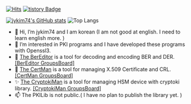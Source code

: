 [![Hits](https://hits.seeyoufarm.com/api/count/incr/badge.svg?url=https%3A%2F%2Fgithub.com%2Fjykim74&count_bg=%2379C83D&title_bg=%23555555&icon=&icon_color=%23E7E7E7&title=hits&edge_flat=false)](https://hits.seeyoufarm.com)
[![tistory Badge](https://img.shields.io/badge/-tistory-000000?logo=tistory&logoColor=white&link=https://jykim74.tistory.com)](https://jykim74.tistory.com)


<!--
[![linkedin Badge](https://img.shields.io/badge/-linkedin-0075b5?logo=linkedin&logoColor=white&link=https://www.linkedin.com/in/jykim74)](https://www.linkedin.com/in/jykim74)
-->
[![jykim74's GitHub stats](https://github-readme-stats.vercel.app/api?username=jykim74&layout=compact&theme=bear)](https://github.com/jykim74/github-readme-stats)
![Top Langs](https://github-readme-stats.vercel.app/api/top-langs/?username=jykim74&layout=compact&theme=bear)


- 👋 Hi, I’m jykim74 and I am korean (I am not good at english. I need to learn english more. )
- 👀 I’m interested in PKI programs and I have developed these programs with Openssl3.
- 🌱 [The BerEditor](https://jykim74.tistory.com/36) is a tool for decoding and encoding BER and DER. [[BerEditor GroupsBoard]]( https://groups.google.com/g/bereditor )
- 💞️ [The CertMan](https://jykim74.tistroy.com/37) is a tool for managing X.509 Certificate and CRL. [[CertMan GroupsBoard]]( https://groups.google.com/g/certman )
- ✨ [The CryptokiMan](https://jykim74.tistory.com/38) is a tool for managing HSM device with cryptoki library. [[CryptokiMan GroupsBoard]]( https://groups.google.com/g/cryptokiman )
- 📫 The PKILib is not public.( I have no plan to publish the library yet. )


<!---
- You can download the programs in below icon.

<a href="https://jykim74.tistory.com/36" target="_blank"><img src="https://img.shields.io/badge/BerEditor-006600?style=for-the-badge&logo=Qt&logoColor=white"></a>
<a href="https://jykim74.tistory.com/37" target="_blank"><img src="https://img.shields.io/badge/CertMan-0094F5?style=for-the-badge&logo=Qt&logoColor=white"></a>
<a href="https://jykim74.tistory.com/38" target="_blank"><img src="https://img.shields.io/badge/CryptokiMan-512BD4?style=for-the-badge&logo=Qt&logoColor=white"></a>


jykim74/jykim74 is a ✨ special ✨ repository because its `README.md` (this file) appears on your GitHub profile.
You can click the Preview link to take a look at your changes.
--->



